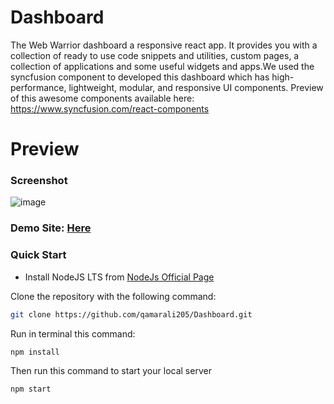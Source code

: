 # Dashboard
The Web Warrior dashboard a responsive react app. It provides you with a collection of ready to use code snippets and utilities, custom pages, a collection of applications and some useful widgets and apps.We used the syncfusion component to developed this dashboard which has high-performance, lightweight, modular, and responsive UI components. Preview of this awesome components available here: https://www.syncfusion.com/react-components




# Preview
### Screenshot


![image](https://user-images.githubusercontent.com/28312351/229280402-4732b02f-7b06-47b9-b1e1-60166f2ba75e.png)

### Demo Site: [Here](https://dashboardhackathon.vercel.app/)



### Quick Start

- Install NodeJS LTS from
  [NodeJs Official Page](https://nodejs.org/en)
  

Clone the repository with the following command:

```bash
git clone https://github.com/qamarali205/Dashboard.git
```


Run in terminal this command:

```bash
npm install
```


Then run this command to start your local server

```bash
npm start
```
